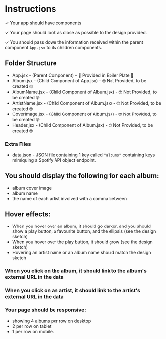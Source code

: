 # Instructions

✓ Your app should have components

✓ Your page should look as close as possible to the design provided.

✓ You should pass down the information received within the parent component `App.jsx` to its children components.

## Folder Structure

- App.jsx - (Parent Component) - 🍿 Provided in Boiler Plate 🍿
- Album.jsx - (Child Component of App.jsx) - 🤓 Not Provided, to be created 🤓
- AlbumName.jsx - (Child Component of Album.jsx) - 🤓 Not Provided, to be created 🤓
- ArtistName.jsx - (Child Component of Album.jsx) - 🤓 Not Provided, to be created 🤓
- CoverImage.jsx - (Child Component of Album.jsx) - 🤓 Not Provided, to be created 🤓
- Header.jsx - (Child Component of Album.jsx) - 🤓 Not Provided, to be created 🤓

### Extra Files

- data.json - JSON file containing 1 key called `"albums"` containing keys mimiquing a Spotify API object endpoint.

## You should display the following for each album:

- album cover image
- album name
- the name of each artist involved with a comma between

## Hover effects:

- When you hover over an album, it should go darker, and you should show a play button, a favourite button, and the ellipsis (see the design sketch)
- When you hover over the play button, it should grow (see the design sketch)
- Hovering an artist name or an album name should match the design sketch

### When you click on the album, it should link to the album's external URL in the data

### When you click on an artist, it should link to the artist's external URL in the data

### Your page should be responsive:

- showing 4 albums per row on desktop
- 2 per row on tablet
- 1 per row on mobile.
